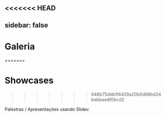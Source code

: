 <<<<<<< HEAD
---
sidebar: false
---

# Galeria
=======
# Showcases
>>>>>>> 948b75ddb1f4429a20b0d68bd24bebbaedf0bcd2

Palestras / Apresentações usando Slidev.

<!-- Edit in ./docs/.vitepress/showcases.ts -->
<ShowCases />
